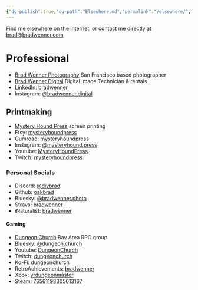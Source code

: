 ```yaml
---
{"dg-publish":true,"dg-path":"Elsewhere.md","permalink":"/elsewhere/","noteIcon":"signpost","updated":"2025-07-20T20:17:41.384-07:00"}
---
```


Find me elsewhere on the internet, or contact me directly at brad@bradwenner.com
# Professional
* [Brad Wenner Photography](https://www.bradwenner.com/) San Francisco based photographer
* [Brad Wenner Digital](https://bradwenner.digital/) Digital Image Technician & rentals
* LinkedIn: [bradwenner](https://www.linkedin.com/in/bradwenner/)
* Instagram: [@bradwenner.digital](https://www.instagram.com/bradwenner.digital/)
## Printmaking
* [Mystery Hound Press](https://mysteryhound.press/) screen printing
* Etsy: [mysteryhoundpress](https://mysteryhoundpress.etsy.com/)
* Gumroad: [mysteryhoundpress](https://mysteryhoundpress.gumroad.com/)
* Instagram: [@mysteryhound.press](https://www.instagram.com/mysteryhound.press)
* Youtube: [MysteryHoundPress](https://www.youtube.com/@mysteryhoundpress)
* Twitch: [mysteryhoundpress](https://www.twitch.tv/mysteryhoundpress)
### Personal Socials
* Discord: [@diybrad](discord.com/users/367504021965242371) 
* Github: [oakbrad](https://github.com/oakbrad)
* Bluesky: [@bradwenner.photo](https://bsky.app/profile/bradwenner.photo)
* Strava: [bradwenner](https://www.strava.com/athletes/2245566)
* iNaturalist: [bradwenner](https://www.inaturalist.org/people/726158)
#### Gaming
* [Dungeon Church](https://www.dungeon.church/) Bay Area RPG group
* Bluesky: [@dungeon.church](https://bsky.app/profile/dungeon.church)
* Youtube: [DungeonChurch](https://www.youtube.com/@DungeonChurch)
* Twitch: [dungeonchurch](https://www.twitch.tv/dungeonchurch)
* Ko-Fi: [dungeonchurch](https://ko-fi.com/dungeonchurch)
* RetroAchievements: [bradwenner](https://retroachievements.org/user/bradwenner)
* Xbox: [yrdungeonmaster](https://www.xbox.com/en-US/play/user/yrdungeonmaster)
* Steam: [76561198305613167](https://steamcommunity.com/profiles/76561198305613167/)